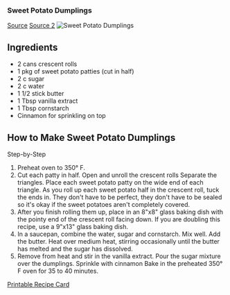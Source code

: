 ### Sweet Potato Dumplings
[Source](https://www.justapinch.com/recipes/cook/78472)
[Source 2](https://www.mamas-southern-cooking.com/sweet-potato-dumplings.html)
![Sweet Potato Dumplings](http://www.mamas-southern-cooking.com/images/SweetPotatoDumplings-0.jpg)


## Ingredients

* 2 cans crescent rolls
* 1 pkg of sweet potato patties (cut in half)
* 2 c sugar
* 2 c water
* 1 1/2 stick butter
* 1 Tbsp vanilla extract
* 1 Tbsp cornstarch
* Cinnamon for sprinkling on top
    

## How to Make Sweet Potato Dumplings

Step-by-Step

1. Preheat oven to 350° F.
2. Cut each patty in half. Open and unroll the crescent rolls Separate the triangles. Place each sweet potato patty on the wide end of each triangle. As you roll up each sweet potato half in the crescent roll, tuck the ends in. They don't have to be perfect, they don't have to be sealed so it's okay if the sweet potatoes aren't completely covered.
3. After you finish rolling them up, place in an 8"x8" glass baking dish with the pointy end of the crescent roll facing down. If you are doubling this recipe, use a 9"x13" glass baking dish.
4. In a saucepan, combine the water, sugar and cornstarch. Mix well. Add the butter. Heat over medium heat, stirring occasionally until the butter has melted and the sugar has dissolved.
5. Remove from heat and stir in the vanilla extract. Pour the sugar mixture over the dumplings. Sprinkle with cinnamon Bake in the preheated 350° F oven for 35 to 40 minutes.
    

[Printable Recipe Card](https://www.justapinch.com/recipes/cook/78472/print)
